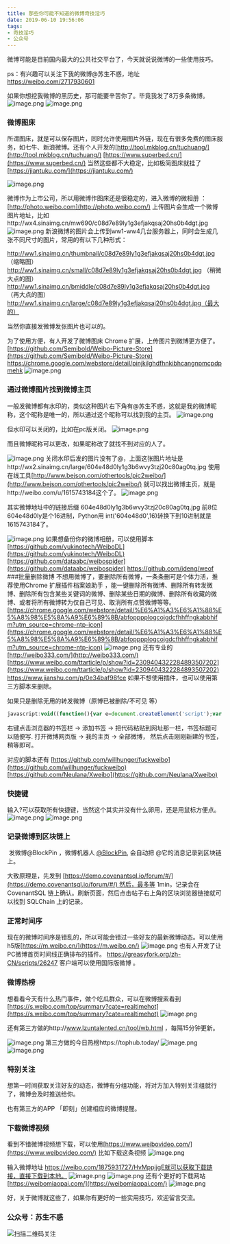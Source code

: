 ```yaml
---
title: 那些你可能不知道的微博奇技淫巧
date: 2019-06-10 19:56:06
tags:
- 奇技淫巧
- 公众号
---
```


微博可能是目前国内最大的公共社交平台了，今天就说说微博的一些使用技巧。

ps：有兴趣可以关注下我的微博@苏生不惑，地址 https://weibo.com/2717930601

如果你想挖我微博的黑历史，那可能要辛苦你了。毕竟我发了8万多条微博。
![image.png](https://upload-images.jianshu.io/upload_images/17817191-0178eedbece1236a.png?imageMogr2/auto-orient/strip%7CimageView2/2/w/1240)
![image.png](https://upload-images.jianshu.io/upload_images/17817191-bc13171b78bc0d9a.png?imageMogr2/auto-orient/strip%7CimageView2/2/w/1240)

### 微博图床
所谓图床，就是可以保存图片，同时允许使用图片外链，现在有很多免费的图床服务，如七牛、新浪微博。还有个人开发的[http://tool.mkblog.cn/tuchuang/](http://tool.mkblog.cn/tuchuang/)
[https://www.superbed.cn/](https://www.superbed.cn/)
当然这些都不大稳定，比如极简图床就挂了[https://jiantuku.com/](https://jiantuku.com/)

![image.png](https://upload-images.jianshu.io/upload_images/17817191-efae258e4a0ca678.png?imageMogr2/auto-orient/strip%7CimageView2/2/w/1240)


微博作为上市公司，所以用微博作图床还是很稳定的，进入微博的微相册 ：[http://photo.weibo.com](http://photo.weibo.com/)
上传图片会生成一个微博图片地址，比如http://wx4.sinaimg.cn/mw690/c08d7e89ly1g3efjakqsaj20hs0b4dgt.jpg
![image.png](https://upload-images.jianshu.io/upload_images/17817191-d4a36eca2ba175dc.png?imageMogr2/auto-orient/strip%7CimageView2/2/w/1240)
新浪微博的图片会上传到ww1-ww4几台服务器上，同时会生成几张不同尺寸的图片，常用的有以下几种形式：
 
http://ww1.sinaimg.cn/thumbnail/c08d7e89ly1g3efjakqsaj20hs0b4dgt.jpg （缩略图）
http://ww1.sinaimg.cn/small/c08d7e89ly1g3efjakqsaj20hs0b4dgt.jpg （稍微大点的图）
http://ww1.sinaimg.cn/bmiddle/c08d7e89ly1g3efjakqsaj20hs0b4dgt.jpg （再大点的图）
http://ww1.sinaimg.cn/large/c08d7e89ly1g3efjakqsaj20hs0b4dgt.jpg（最大的）

当然你直接发微博发张图片也可以的。

为了使用方便，有人开发了微博图床 Chrome 扩展，上传图片到微博更方便了。
[https://github.com/Semibold/Weibo-Picture-Store](https://github.com/Semibold/Weibo-Picture-Store)
https://chrome.google.com/webstore/detail/pinjkilghdfhnkibhcangnpmcpdpmehk
![image.png](https://upload-images.jianshu.io/upload_images/17817191-baa6857a6c159dce.png?imageMogr2/auto-orient/strip%7CimageView2/2/w/1240)

### 通过微博图片找到微博主页
一般发微博都有水印的，类似这种图片右下角有@苏生不惑，这就是我的微博昵称，这个昵称是唯一的，所以通过这个昵称可以找到我的主页。
![image.png](https://upload-images.jianshu.io/upload_images/17817191-50c72f32072815f1.png?imageMogr2/auto-orient/strip%7CimageView2/2/w/1240)

但水印可以关闭的，比如在pc版关闭。
![image.png](https://upload-images.jianshu.io/upload_images/17817191-a6b52f2d9f25ca22.png?imageMogr2/auto-orient/strip%7CimageView2/2/w/1240)

而且微博昵称可以更改，如果昵称改了就找不到对应的人了。


![image.png](https://upload-images.jianshu.io/upload_images/17817191-f79f8adb1d3a0de9.png?imageMogr2/auto-orient/strip%7CimageView2/2/w/1240)
关闭水印后发的图片没有了@，上面这张图片地址是http://wx2.sinaimg.cn/large/604e48d0ly1g3b6wvy3tzj20c80ag0tq.jpg 
使用在线工具[http://www.bejson.com/othertools/pic2weibo/](http://www.bejson.com/othertools/pic2weibo/)
就可以找出微博主页，就是http://weibo.com/u/1615743184这个了。
![image.png](https://upload-images.jianshu.io/upload_images/17817191-766911b765abd003.png?imageMogr2/auto-orient/strip%7CimageView2/2/w/1240)

其实微博地址中的链接后缀 604e48d0ly1g3b6wvy3tzj20c80ag0tq.jpg 前8位604e48d0ly是个16进制，Python用 int('604e48d0',16)转换下到10进制就是1615743184了。

![image.png](https://upload-images.jianshu.io/upload_images/17817191-58f1be0b85e28e4b.png?imageMogr2/auto-orient/strip%7CimageView2/2/w/1240)
如果想备份你的微博相册，可以使用脚本[https://github.com/yukinotech/WeiboDL](https://github.com/yukinotech/WeiboDL)
[https://github.com/dataabc/weibospider](https://github.com/dataabc/weibospider)
https://github.com/jdeng/weof
###批量删除微博 
不想用微博了，要删除所有微博，一条条删可是个体力活，推荐使用Chrome 扩展插件档案娘助手 ，能一键删除所有微博、删除所有转发微博、删除所有包含某些关键词的微博、删除某些日期的微博、删除所有收藏的微博、或者将所有微博转为仅自己可见、取消所有点赞微博等等。[https://chrome.google.com/webstore/detail/%E6%A1%A3%E6%A1%88%E5%A8%98%E5%8A%A9%E6%89%8B/abfopppplogcojgdcfhhffngkabbhifm?utm_source=chrome-ntp-icon](https://chrome.google.com/webstore/detail/%E6%A1%A3%E6%A1%88%E5%A8%98%E5%8A%A9%E6%89%8B/abfopppplogcojgdcfhhffngkabbhifm?utm_source=chrome-ntp-icon)
![image.png](https://upload-images.jianshu.io/upload_images/17817191-386bc4a225341b55.png?imageMogr2/auto-orient/strip%7CimageView2/2/w/1240)
还有专业的 [http://weibo333.com/](http://weibo333.com/)
[https://www.weibo.com/ttarticle/p/show?id=2309404322284893507202](https://www.weibo.com/ttarticle/p/show?id=2309404322284893507202)
https://www.jianshu.com/p/0e34baf98fce
如果不想使用插件，也可以使用第三方脚本来删除。


如果只是删除无用的转发微博（原博已被删除/不可见 等）
```js
javascript:void((function(){var e=document.createElement('script');var ex=document.createElement('script');ex.setAttribute('type', 'application/javascript');ex.setAttribute('src','https://rawcdn.githack.com/ibesty/delete_useless_retweet_weibo/81bda850af482c844fe6e8c73f518a8e4f74fcec/bookmark.js');document.body.appendChild(e);document.body.appendChild(ex);})())

```
右键点击浏览器的书签栏 -> 添加书签 -> 把代码粘贴到网址那一栏，书签标题可以随便写.
打开微博网页版 -> 我的主页 -> 全部微博， 然后点击刚刚新建的书签，稍等即可。
 
对应的脚本还有 [https://github.com/willhunger/fuckweibo](https://github.com/willhunger/fuckweibo)
[https://github.com/Neulana/Xweibo](https://github.com/Neulana/Xweibo)
### 快捷键
输入?可以获取所有快捷键，当然这个其实并没有什么卵用，还是用鼠标方便点。
![image.png](https://upload-images.jianshu.io/upload_images/17817191-4ea40bfd4b6f465f.png?imageMogr2/auto-orient/strip%7CimageView2/2/w/1240)
![image.png](https://upload-images.jianshu.io/upload_images/17817191-10271f43d40482ba.png?imageMogr2/auto-orient/strip%7CimageView2/2/w/1240)

### 记录微博到区块链上
 发微博@BlockPin ，微博机器人 [@BlockPin](https://weibo.com/BlockPin), 会自动把 @它的消息记录到区块链上。

大致原理是，先发到 [https://demo.covenantsql.io/forum/#/](https://demo.covenantsql.io/forum/#/) 然后，最多等 1min，记录会在 CovenantSQL 链上确认。刷新页面，然后点击帖子右上角的区块浏览器链接就可以找到 SQLChain 上的记录。

 
### 正常时间序
现在的微博时间序是错乱的，所以可能会错过一些好友的最新微博动态。可以使用h5版[https://m.weibo.cn/](https://m.weibo.cn/)
![image.png](https://upload-images.jianshu.io/upload_images/17817191-39fb4123acb413ff.png?imageMogr2/auto-orient/strip%7CimageView2/2/w/1240)
也有人开发了让PC微博首页时间线正确排布的插件。
https://greasyfork.org/zh-CN/scripts/26247
客户端可以使用国际版微博 。
### 微博热榜
想看看今天有什么热门事件，做个吃瓜群众，可以在微博搜索看到
[https://s.weibo.com/top/summary?cate=realtimehot](https://s.weibo.com/top/summary?cate=realtimehot)
![image.png](https://upload-images.jianshu.io/upload_images/17817191-a0366305bcceaa9f.png?imageMogr2/auto-orient/strip%7CimageView2/2/w/1240)

还有第三方做的http://www.lzuntalented.cn/tool/wb.html ，每隔15分钟更新。

![image.png](https://upload-images.jianshu.io/upload_images/17817191-ca3e071a5d3f994a.png?imageMogr2/auto-orient/strip%7CimageView2/2/w/1240)
第三方做的今日热榜https://tophub.today/
![image.png](https://upload-images.jianshu.io/upload_images/17817191-35105cb7f7c01139.png?imageMogr2/auto-orient/strip%7CimageView2/2/w/1240)
![image.png](https://upload-images.jianshu.io/upload_images/17817191-28008cf72c9970ec.png?imageMogr2/auto-orient/strip%7CimageView2/2/w/1240)

### 特别关注
想第一时间获取关注好友的动态，微博有分组功能，将对方加入特别关注组就行了，微博会及时推送给你。

也有第三方的APP 「即刻」创建相应的微博提醒。
### 下载微博视频
看到不错微博视频想下载，可以使用[https://www.weibovideo.com/](https://www.weibovideo.com/)
比如下载这条视频
![image.png](https://upload-images.jianshu.io/upload_images/17817191-1ecd352316fe2429.png?imageMogr2/auto-orient/strip%7CimageView2/2/w/1240)

输入微博地址 https://weibo.com/1875931727/HvMppjjgE就可以获取下载链接，直接下载到本地。
![image.png](https://upload-images.jianshu.io/upload_images/17817191-fae777840fe55d1a.png?imageMogr2/auto-orient/strip%7CimageView2/2/w/1240)
![image.png](https://upload-images.jianshu.io/upload_images/17817191-fb37392494fe3079.png?imageMogr2/auto-orient/strip%7CimageView2/2/w/1240)
还有个更好的下载网站
[https://weibomiaopai.com/](https://weibomiaopai.com/)
 ![image.png](https://upload-images.jianshu.io/upload_images/17817191-5fdfb90c64bc2e68.png?imageMogr2/auto-orient/strip%7CimageView2/2/w/1240)

好，关于微博就这些了，如果你有更好的一些实用技巧，欢迎留言交流。

### 公众号：苏生不惑
 ![扫描二维码关注](https://upload-images.jianshu.io/upload_images/17817191-6e0079f95d4c0338.jpg?imageMogr2/auto-orient/strip%7CimageView2/2/w/1240)


